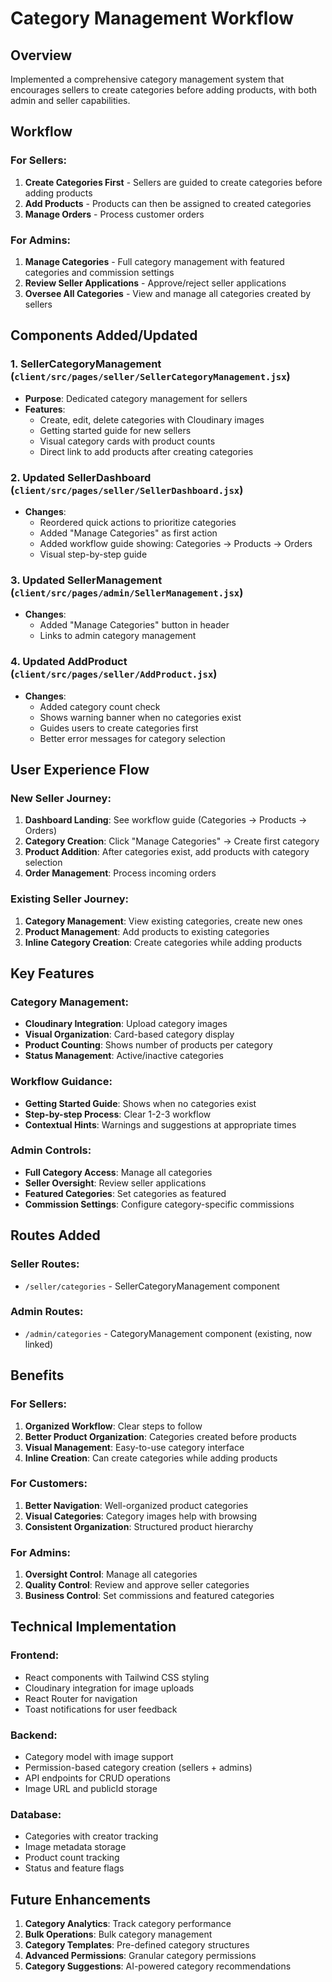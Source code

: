 # Category Management Workflow

## Overview

Implemented a comprehensive category management system that encourages sellers to create categories before adding products, with both admin and seller capabilities.

## Workflow

### For Sellers:

1. **Create Categories First** - Sellers are guided to create categories before adding products
2. **Add Products** - Products can then be assigned to created categories
3. **Manage Orders** - Process customer orders

### For Admins:

1. **Manage Categories** - Full category management with featured categories and commission settings
2. **Review Seller Applications** - Approve/reject seller applications
3. **Oversee All Categories** - View and manage all categories created by sellers

## Components Added/Updated

### 1. SellerCategoryManagement (`client/src/pages/seller/SellerCategoryManagement.jsx`)

- **Purpose**: Dedicated category management for sellers
- **Features**:
  - Create, edit, delete categories with Cloudinary images
  - Getting started guide for new sellers
  - Visual category cards with product counts
  - Direct link to add products after creating categories

### 2. Updated SellerDashboard (`client/src/pages/seller/SellerDashboard.jsx`)

- **Changes**:
  - Reordered quick actions to prioritize categories
  - Added "Manage Categories" as first action
  - Added workflow guide showing: Categories → Products → Orders
  - Visual step-by-step guide

### 3. Updated SellerManagement (`client/src/pages/admin/SellerManagement.jsx`)

- **Changes**:
  - Added "Manage Categories" button in header
  - Links to admin category management

### 4. Updated AddProduct (`client/src/pages/seller/AddProduct.jsx`)

- **Changes**:
  - Added category count check
  - Shows warning banner when no categories exist
  - Guides users to create categories first
  - Better error messages for category selection

## User Experience Flow

### New Seller Journey:

1. **Dashboard Landing**: See workflow guide (Categories → Products → Orders)
2. **Category Creation**: Click "Manage Categories" → Create first category
3. **Product Addition**: After categories exist, add products with category selection
4. **Order Management**: Process incoming orders

### Existing Seller Journey:

1. **Category Management**: View existing categories, create new ones
2. **Product Management**: Add products to existing categories
3. **Inline Category Creation**: Create categories while adding products

## Key Features

### Category Management:

- **Cloudinary Integration**: Upload category images
- **Visual Organization**: Card-based category display
- **Product Counting**: Shows number of products per category
- **Status Management**: Active/inactive categories

### Workflow Guidance:

- **Getting Started Guide**: Shows when no categories exist
- **Step-by-step Process**: Clear 1-2-3 workflow
- **Contextual Hints**: Warnings and suggestions at appropriate times

### Admin Controls:

- **Full Category Access**: Manage all categories
- **Seller Oversight**: Review seller applications
- **Featured Categories**: Set categories as featured
- **Commission Settings**: Configure category-specific commissions

## Routes Added

### Seller Routes:

- `/seller/categories` - SellerCategoryManagement component

### Admin Routes:

- `/admin/categories` - CategoryManagement component (existing, now linked)

## Benefits

### For Sellers:

1. **Organized Workflow**: Clear steps to follow
2. **Better Product Organization**: Categories created before products
3. **Visual Management**: Easy-to-use category interface
4. **Inline Creation**: Can create categories while adding products

### For Customers:

1. **Better Navigation**: Well-organized product categories
2. **Visual Categories**: Category images help with browsing
3. **Consistent Organization**: Structured product hierarchy

### For Admins:

1. **Oversight Control**: Manage all categories
2. **Quality Control**: Review and approve seller categories
3. **Business Control**: Set commissions and featured categories

## Technical Implementation

### Frontend:

- React components with Tailwind CSS styling
- Cloudinary integration for image uploads
- React Router for navigation
- Toast notifications for user feedback

### Backend:

- Category model with image support
- Permission-based category creation (sellers + admins)
- API endpoints for CRUD operations
- Image URL and publicId storage

### Database:

- Categories with creator tracking
- Image metadata storage
- Product count tracking
- Status and feature flags

## Future Enhancements

1. **Category Analytics**: Track category performance
2. **Bulk Operations**: Bulk category management
3. **Category Templates**: Pre-defined category structures
4. **Advanced Permissions**: Granular category permissions
5. **Category Suggestions**: AI-powered category recommendations
